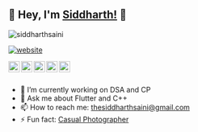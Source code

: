 ## 👋 Hey, I'm [Siddharth!](https://siddharthsaini.github.io) 👋

<p align="left"> <img src="https://komarev.com/ghpvc/?username=siddharthsaini" alt="siddharthsaini" /> </p>

[![website](https://img.shields.io/badge/PortfolioWebsite-siddharthsaini.tech-2648ff?style=flat-square&logo=google-chrome)](https://siddharthsaini.tech/)

<a href="https://linkedin.com/in/sidxharth">
  <img align="left" alt="Siddharth's Linkdein" width="22px" src="https://cdn.jsdelivr.net/npm/simple-icons@v3/icons/linkedin.svg" />
</a>
<a href="https://github.com/siddharthsaini">
  <img align="left" alt="Github" width="22px" src="https://cdn.jsdelivr.net/npm/simple-icons@v3/icons/github.svg" />
</a>
<a href="https://t.me/siddharthsaini">
  <img align="left" alt="Telegram" width="22px" src="https://cdn.jsdelivr.net/npm/simple-icons@v3/icons/telegram.svg" />
</a>
<a href="https://instagram.com/sidxharth/">
  <img align="left" alt="Instagram" width="22px" src="https://cdn.jsdelivr.net/npm/simple-icons@v3/icons/instagram.svg" />
</a>
<a href="https://www.youtube.com/channel/UCX0lNRWO-2s7nXjc-y4ZbFg">
  <img align="left" alt="Youtube" width="22px" src="https://cdn.jsdelivr.net/npm/simple-icons@v3/icons/youtube.svg" />
</a>

<br/>
<br/>

- 🔭 I’m currently working on DSA and CP
- 💬 Ask me about Flutter and C++
- 📫 How to reach me: thesiddharthsaini@gmail.com
- ⚡ Fun fact: [Casual Photographer](https://instagram.com/siddharthsa.ini)

<!-- ![Siddharth's github stats](https://github-readme-stats.vercel.app/api?username=siddharthsaini&hide=["issues"]&show_icons=true) -->

<!-- <a href="https://github.com/siddharthsaini">
  <img align="center" src="https://github-readme-stats.vercel.app/api/top-langs/?username=siddharthsaini&theme=light&hide_langs_below=1" />
</a>
 -->
